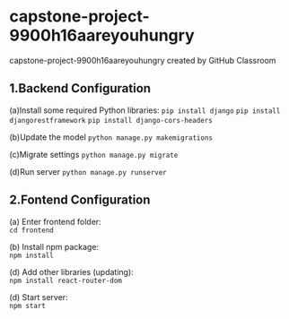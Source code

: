 # capstone-project-9900h16aareyouhungry
capstone-project-9900h16aareyouhungry created by GitHub Classroom

## 1.Backend Configuration
(a)Install some required Python libraries:
`pip install django`
`pip install djangorestframework`
`pip install django-cors-headers`

(b)Update the model
`python manage.py makemigrations`

(c)Migrate settings
`python manage.py migrate`

(d)Run server
`python manage.py runserver`


## 2.Fontend Configuration
(a) Enter frontend folder:  
`cd frontend`
    
(b) Install npm package:  
`npm install`

(d) Add other libraries (updating):  
`npm install react-router-dom`

(d) Start server:  
`npm start`

